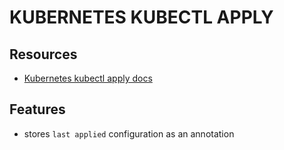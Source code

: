 # KUBERNETES KUBECTL APPLY

## Resources

- [Kubernetes kubectl apply docs](https://kubernetes.io/docs/reference/generated/kubectl/kubectl-commands#apply)

## Features

- stores `last applied` configuration as an annotation